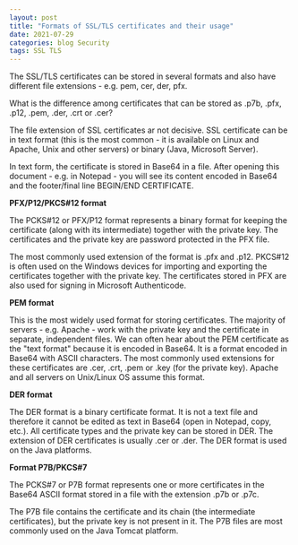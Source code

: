 ```yaml
---
layout: post
title: "Formats of SSL/TLS certificates and their usage"
date: 2021-07-29
categories: blog Security
tags: SSL TLS
---
```

The SSL/TLS certificates can be stored in several formats and also have different file extensions - e.g. pem, cer, der, pfx.

What is the difference among certificates that can be stored as .p7b, .pfx, .p12, .pem, .der, .crt or .cer?

The file extension of SSL certificates ar not decisive. SSL certificate can be in text format (this is the most common - it is available on Linux and Apache, Unix and other servers) or binary (Java, Microsoft Server).

In text form, the certificate is stored in Base64 in a file. After opening this document - e.g. in Notepad - you will see its content encoded in Base64 and the footer/final line BEGIN/END CERTIFICATE.

**PFX/P12/PKCS#12 format**

The PCKS#12 or PFX/P12 format represents a binary format for keeping the certificate (along with its intermediate) together with the private key. The certificates and the private key are password protected in the PFX file.

The most commonly used extension of the format is .pfx and .p12.
PKCS#12 is often used on the Windows devices for importing and exporting the certificates together with the private key.
The certificates stored in PFX are also used for signing in Microsoft Authenticode.

**PEM format**

This is the most widely used format for storing certificates. The majority of servers - e.g. Apache - work with the private key and the certificate in separate, independent files. We can often hear about the PEM certificate as the "text format" because it is encoded in Base64.
It is a format encoded in Base64 with ASCII characters.
The most commonly used extensions for these certificates are .cer, .crt, .pem or .key (for the private key).
Apache and all servers on Unix/Linux OS assume this format.

**DER format**

The DER format is a binary certificate format. It is not a text file and therefore it cannot be edited as text in Base64 (open in Notepad, copy, etc.).
All certificate types and the private key can be stored in DER.
The extension of DER certificates is usually .cer or .der.
The DER format is used on the Java platforms.

**Format P7B/PKCS#7**

The PCKS#7 or P7B format represents one or more certificates in the Base64 ASCII format stored in a file with the extension .p7b or .p7c.

The P7B file contains the certificate and its chain (the intermediate certificates), but the private key is not present in it.
The P7B files are most commonly used on the Java Tomcat platform.
